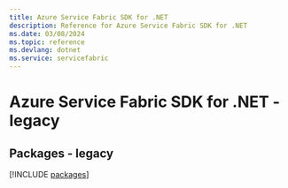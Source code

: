 ```yaml
---
title: Azure Service Fabric SDK for .NET
description: Reference for Azure Service Fabric SDK for .NET
ms.date: 03/08/2024
ms.topic: reference
ms.devlang: dotnet
ms.service: servicefabric
---
```

# Azure Service Fabric SDK for .NET - legacy
## Packages - legacy
[!INCLUDE [packages](service-fabric-index.md)]